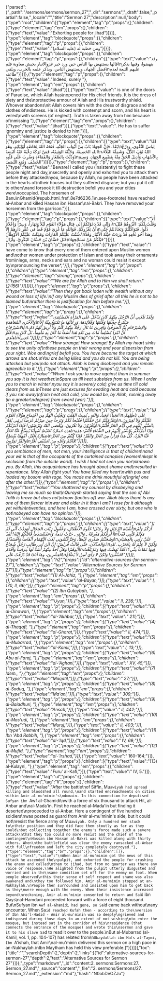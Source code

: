 {"parsed":{"_path":"/sermons/sermons/sermon_27","_dir":"sermons","_draft":false,"_partial":false,"_locale":"","title":"Sermon 27","description":null,"body":{"type":"root","children":[{"type":"element","tag":"p","props":{},"children":[{"type":"element","tag":"em","props":{},"children":[{"type":"text","value":"Exhorting people for jihad"}]}]},{"type":"element","tag":"blockquote","props":{},"children":[{"type":"element","tag":"p","props":{},"children":[{"type":"text","value":"ومن خطبة له (عليه السلام)"}]}]},{"type":"element","tag":"blockquote","props":{},"children":[{"type":"element","tag":"p","props":{},"children":[{"type":"text","value":"وقد قالها يستنهض بها الناس حين ورد خبر غزوالانبار بجيش معاوية فلم\nينهضوا، وفيها يذكر فضل الجهاد، ويستنهض الناس، ويذكر علمه بالحرب، ويلقي\nعليهم التبعة لعدم طاعته"}]}]},{"type":"element","tag":"p","props":{},"children":[{"type":"text","value":"Indeed, surely "},{"type":"element","tag":"em","props":{},"children":[{"type":"text","value":"jihad"}]},{"type":"text","value":" is one of the doors of Paradise, which Allah has\nopened for His chief friends. It is the dress of piety and the\nprotective armour of Allah and His trustworthy shield. Whoever abandons\nit Allah covers him with the dress of disgrace and the clothes of\ndistress. He is kicked with contempt and scorn, and his heart is veiled\nwith screens (of neglect). Truth is taken away from him because of\nmissing "},{"type":"element","tag":"em","props":{},"children":[{"type":"text","value":"jihad"}]},{"type":"text","value":". He has to suffer ignominy and justice is denied to him."}]},{"type":"element","tag":"blockquote","props":{},"children":[{"type":"element","tag":"p","props":{},"children":[{"type":"text","value":"امَّا بَعْدُ، فَإِنَّ الجِهَادَ بَابٌ مِنْ أَبْوَابِ الجَنَّةِ، فَتَحَهُ اللهُ لِخَاصَّةِ أَوْلِيَائِهِ، وَهُوَ\nلِباسُ التَّقْوَى، وَدِرْعُ اللهِ الحَصِينَةُ، وَجُنَّتُهُ الوَثِيقَةُ، فَمَنْ تَرَكَهُ رَغْبَةً عَنْهُ أَلبَسَهُ\nاللهُ ثَوْبَ الذُّلِّ، وَشَمِلَهُ البَلاَءُ، وَدُيِّثَ بِالصَّغَارِ وَالقَمَاءَةِ وَضُرِبَ عَلَى قَلْبِهِ\nبِالاْسْهَابِ وَأُدِيلَ الحَقُّ مِنْهُ بِتَضْيِيعِ الجِهَادِ، وَسِيمَ الخَسْفَـ، وَمُنِعَ النَّصَفَ"}]}]},{"type":"element","tag":"p","props":{},"children":[{"type":"text","value":"Beware! I called you (insistently) to fight these people night and day,\nsecretly and openly and exhorted you to attack them before they attacked\nyou, because by Allah, no people have been attacked in the hearts of\ntheir houses but they suffered disgrace; but you put it off to others\nand forsook it till destruction befell you and your cities were\noccupied. The horsemen of Banu\nGhamid{#epub.html_fref_8e7d6236_1\n.see-footnote} have reached al-Anbar and killed Hassan ibn Hassan\nal-Bakri. They have removed your horsemen from the garrison."}]},{"type":"element","tag":"blockquote","props":{},"children":[{"type":"element","tag":"p","props":{},"children":[{"type":"text","value":"أَلاَ وَإِنِّي قَدْ دَعَوْتُكُمْ إِلَى قِتَالِ هؤُلاَءِ القَوْمِ لَيْلاً وَنَهَاراً، وَسِرّاً وَإِعْلاَناً،\nوَقُلْتُ لَكُمُ: اغْزُوهُمْ قَبْلَ أَنْ يَغْزُوكُمْ، فَوَاللهِ مَا غُزِيَ قَوْمٌ قَطُّ في عُقْرِ دَارِهِمْ إِلاَّ\nذَلُّوا، فَتَوَاكَلْتُمْ وَتَخَاذَلتُمْ حَتَّى شُنَّتْ عَلَيْكُمُ الغَارَاتُ وَمُلِكَتْ عَلَيْكُمُ الاْوْطَانُ.\nوَهذَا أَخُو غَامِدٍ قَدْ وَرَدَتْ خَيْلُهُ الاْنْبَارَ وَقَدْ قَتَلَ حَسَّانَ بْنَ حَسَّانَ البَكْرِيَّ، وَأَزَالَ\nخَيْلَكُمْ عَنْ مَسَالِحِهَا"}]}]},{"type":"element","tag":"p","props":{},"children":[{"type":"text","value":"I have come to know that every one of them entered upon Muslim women and\nother women under protection of Islam and took away their ornaments from\nlegs, arms, necks and ears and no woman could resist it except by\npronouncing the verse*,*"}]},{"type":"element","tag":"p","props":{},"children":[{"type":"element","tag":"em","props":{},"children":[{"type":"element","tag":"strong","props":{},"children":[{"type":"text","value":"\"We are for Allah and to Him we shall return.\" (2:156)"}]}]}]},{"type":"element","tag":"p","props":{},"children":[{"type":"text","value":"Then they got back laden with wealth without any wound or loss of life.\nIf any Muslim dies of grief after all this he is not to be blamed but\nrather there is justification for him before me."}]},{"type":"element","tag":"blockquote","props":{},"children":[{"type":"element","tag":"p","props":{},"children":[{"type":"text","value":"وَلَقَدْ بَلَغَنِي أَنَّ الرَّجُلَ مِنْهُمْ كَانَ يَدْخُلُ عَلَى المَرْأَةِ المُسْلِمَةِ، وَالاْخْرَى المُعَاهَدَةِ\nفيَنْتَزِعُ حِجْلَهَا وَقُلْبَهَا وَقَلاَئِدَهَا، وَرِعَاثَهَا ما تَمْتَنِعُ مِنْهُ إِلاَّ بِالاسْتِرْجَاعِ\nوَالاِسْتِرْحَامِ ثُمَّ انْصَرَفُوا وَافِرِينَ مَا نَالَ رَجُلاً مِنْهُمْ كَلْمٌ وَلاَ أُرِيقَ لَهُمْ دَمٌ، فَلَوْ\nأَنَّ امْرَأً مُسْلِماً مَاتَ مِن بَعْدِ هَذا أَسَفاً مَا كَانَ بِهِ مَلُوماً، بَلْ كَانَ بِهِ عِنْدِي\nجَدِيراً."}]}]},{"type":"element","tag":"p","props":{},"children":[{"type":"text","value":"How strange! How strange! By Allah my heart sinks to see the unity of\nthese people on their wrong and your dispersion from your right. Woe and\ngrief befall you. You have become the target at which arrows are shot.\nYou are being killed and you do not kill. You are being attacked but you\ndo not attack. Allah is being disobeyed and you remain agreeable to it."}]},{"type":"element","tag":"p","props":{},"children":[{"type":"text","value":"When I ask you to move against them in summer you say it is hot weather.\nSpare us till heat subsides from us. When I order you to march in winter\nyou say it is severely cold; give us time till cold clears from us.\nThese are just excuses for evading heat and cold because if you run away\nfrom heat and cold, you would be, by Allah, running away (in a greater\ndegree) from sword (war)."}]},{"type":"element","tag":"blockquote","props":{},"children":[{"type":"element","tag":"p","props":{},"children":[{"type":"text","value":"فَيَا عَجَباً! عَجَباًـ وَاللهِ ـ يُمِيتُ القَلْبَ وَيَجْلِبُ الهَمَّ مِن اجْتِماعِ هؤُلاَءِ القَوْمِ\nعَلَى بَاطِلِهمْ، وَتَفَرُّقِكُمْ عَنْ حَقِّكُمْ! فَقُبْحاً لَكُمْ وَتَرَحاً حِينَ صِرْتُمْ غَرَضاً يُرمَى يُغَارُ\nعَلَيْكُمْ وَلاَ تُغِيرُونَ، وَتُغْزَوْنَ وَلاَ تَغْرُونَ، وَيُعْصَى اللهُ وَتَرْضَوْن! فَإِذَا أَمَرْتُكُمْ\nبِالسَّيْرِ إِلَيْهِم فِي أَيَّامِ الحَرِّ قُلْتُمْ: هذِهِ حَمَارَّةُ القَيْظِ أَمْهِلْنَا يُسَبَّخُ عَنَّا الحَرُّ\nوَإِذَا أَمَرْتُكُمْ بِالسَّيْرِ إِلَيْهِمْ فِي الشِّتَاءِ قُلْتُمْ: هذِهِ صَبَارَّةُ القُرِّ، أَمْهِلْنَا يَنْسَلِخْ\nعَنَّا البَرْدُ، كُلُّ هذا فِرَاراً مِنَ الحَرِّ وَالقُرِّ؛ فَإِذَا كُنْتُمْ مِنَ الحَرِّ وَالقُرِّ تَفِرُّونَ\nفَأَنْتُمْ وَاللهِ مِنَ السَّيْفِ أَفَرُّ!"}]}]},{"type":"element","tag":"p","props":{},"children":[{"type":"text","value":"O you semblance of men, not men, your intelligence is that of children\nand your wit is that of the occupants of the curtained canopies (women\nkept in seclusion from the outside world). I wish I had not seen you nor\nknown you. By Allah, this acquaintance has brought about shame and\nresulted in repentance. May Allah fight you! You have filled my heart\nwith pus and loaded my bosom with rage. You made me drink mouthful of\ngrief one after the other."}]},{"type":"element","tag":"p","props":{},"children":[{"type":"text","value":"You shattered my counsel by disobeying and leaving me so much so that\nQuraysh started saying that the son of Abi Talib is brave but does not\nknow (tactics of) war. Allah bless them! Is any one of them fiercer in\nwar and older in it than I am? I rose for it although yet within\ntwenties, and here I am, have crossed over sixty, but one who is not\nobeyed can have no opinion."}]},{"type":"element","tag":"blockquote","props":{},"children":[{"type":"element","tag":"p","props":{},"children":[{"type":"text","value":"يَا أَشْبَاهَ الرِّجَالِ وَلاَ رِجَالَ! حُلُومُ الاْطْفَالِ، وَعُقُولُ رَبّاتِ الحِجَالِ لَوَدِدْتُ أَنِّي لَمْ\nأَرَكُمْ وَلَمْ أَعْرِفْكمْ مَعْرِفَةً ـ وَاللهِ ـ جَرَّتْ نَدَماً، وَأَعقَبَتْسَدَماً قَاتَلَكُمُ اللهُ! لَقَدْ\nمَلاَتُمْ قَلْبِي قَيْحاً وَشَحَنْتُمْ صَدْرِي غَيْظاً، وَجَرَّعْتُمُونِي نُغَبَ التَّهْمَامِ أَنْفَاساً وَأَفْسَدْتُمْ\nعَلَيَّ رَأْيِي بِالعِصْيَانِ وَالخذْلاَن، حَتَّى قَالَتْ قُريْشٌ: إِنَّ ابْنَ أَبِي طَالِبٍ رَجُلٌ شُجَاعٌ،\nوَلْكِنْ لاَ عِلْمَ لَهُ بِالحَرْبِ. للهِ أَبُوهُمْ! وَهَلْ أَحدٌ مِنْهُمْ أَشَدُّ لَهَا مِرَاساً وَأَقْدَمُ\nفِيهَا مَقَاماً مِنِّي؟! لَقَدْ نَهَضْتُ فِيهَا وَمَا بَلَغْتُ العِشْرِينَ، وها أناذا قَدْ ذَرَّفْتُ عَلَى\nالسِّتِّينَ! وَلكِنْ لا رَأْيَ لَمِنْ لاَ يُطَاعُ!"}]}]},{"type":"element","tag":"h2","props":{"id":"alternative-sources-for-sermon-27"},"children":[{"type":"text","value":"Alternative Sources for Sermon 27"}]},{"type":"element","tag":"p","props":{},"children":[{"type":"text","value":"(1) Al-Jahiz, "},{"type":"element","tag":"em","props":{},"children":[{"type":"text","value":"al-Bayan,"}]},{"type":"text","value":" I, 170, II, 66;"}]},{"type":"element","tag":"p","props":{},"children":[{"type":"text","value":"(2) Ibn Qutaybah, "},{"type":"element","tag":"em","props":{},"children":[{"type":"text","value":"'Uyun,"}]},{"type":"text","value":" II, 236;"}]},{"type":"element","tag":"p","props":{},"children":[{"type":"text","value":"(3) al-Dinawari, "},{"type":"element","tag":"em","props":{},"children":[{"type":"text","value":"al-'Akhbar,"}]},{"type":"text","value":" 211;"}]},{"type":"element","tag":"p","props":{},"children":[{"type":"text","value":"(4) al-Thaqafi, "},{"type":"element","tag":"em","props":{},"children":[{"type":"text","value":"al-Gharat,"}]},{"type":"text","value":" II, 474;"}]},{"type":"element","tag":"p","props":{},"children":[{"type":"text","value":"(5) al-Mubarrad, "},{"type":"element","tag":"em","props":{},"children":[{"type":"text","value":"al-Kamil,"}]},{"type":"text","value":" I, 13;"}]},{"type":"element","tag":"p","props":{},"children":[{"type":"text","value":"(6) Abu al-Faraj, "},{"type":"element","tag":"em","props":{},"children":[{"type":"text","value":"al-'Aghani,"}]},{"type":"text","value":" XV, 45;"}]},{"type":"element","tag":"p","props":{},"children":[{"type":"text","value":"(7) Idem., "},{"type":"element","tag":"em","props":{},"children":[{"type":"text","value":"Maqatil,"}]},{"type":"text","value":" 27;"}]},{"type":"element","tag":"p","props":{},"children":[{"type":"text","value":"(8) al-Saduq, "},{"type":"element","tag":"em","props":{},"children":[{"type":"text","value":"Ma'ani,"}]},{"type":"text","value":" 309;"}]},{"type":"element","tag":"p","props":{},"children":[{"type":"text","value":"(9) al-Baladhuri, "},{"type":"element","tag":"em","props":{},"children":[{"type":"text","value":"Ansab,"}]},{"type":"text","value":" II, 442;"}]},{"type":"element","tag":"p","props":{},"children":[{"type":"text","value":"(10) al-Mas'udi, "},{"type":"element","tag":"em","props":{},"children":[{"type":"text","value":"Muruj,"}]},{"type":"text","value":" II, 403;"}]},{"type":"element","tag":"p","props":{},"children":[{"type":"text","value":"(11) Ibn 'Abd Rabbih, "},{"type":"element","tag":"em","props":{},"children":[{"type":"text","value":"al-'Iqd,"}]},{"type":"text","value":" IV, 69;"}]},{"type":"element","tag":"p","props":{},"children":[{"type":"text","value":"(12) al-Mufid, "},{"type":"element","tag":"em","props":{},"children":[{"type":"text","value":"al-'Irshad,"}]},{"type":"text","value":"* 160-164;"}]},{"type":"element","tag":"p","props":{},"children":[{"type":"text","value":"(13) al-Kulayni, "},{"type":"element","tag":"em","props":{},"children":[{"type":"text","value":"Furu' al-Kafi,"}]},{"type":"text","value":" IV, 5."}]},{"type":"element","tag":"ul","props":{},"children":[{"type":"element","tag":"li","props":{},"children":[{"type":"text","value":"After the battle\nof Siffin, Mu`awiyah had spread killing and bloodshed all round,\nand started encroachments on cities within Amir al-mu'minin's\ndomain. In this connection he deputised Sufyan ibn `Awf al-Ghamidi\nwith a force of six thousand to attack Hit, al-Anbar and\nal-Mada'in. First he reached al-Mada'in but finding it deserted\nproceeded to al-Anbar. Here a contingent of five hundred soldiers\nwas posted as guard from Amir al-mu'minin's side, but it could not\nresist the fierce army of Mu`awiyah. Only a hundred men stuck to\ntheir position and they did face them stoutly as far as they could\nbut collecting together the enemy's force made such a severe attack\nthat they too could no more resist and the chief of the contingent\nHassan ibn Hassan al-Bakri was killed along with thirty others. When\nthe battlefield was clear the enemy ransacked al-Anbar with full\nfreedom and left the city completely destroyed."},{"type":"element","tag":"br","props":{},"children":[]},{"type":"text","value":"\nWhen Amir al-mu'minin got the news of this attack he ascended the\npulpit, and exhorted the people for crushing the enemy and called\nthem to jihad, but from no quarter was there any voice or response.\nHe alighted from the pulpit utterly disgusted and worried and in the\nsame condition set off for the enemy on foot. When people observed\nthis their sense of self respect and shame was also awakened and\nthey too followed him. Amir al-mu'minin stopped at an-Nukhaylah.\nPeople then surrounded and insisted upon him to get back as they\nwere enough with the enemy. When their insistence increased beyond\nreckoning, Amir al-mu'minin consented to return and Sa`id ibn Qays\nal-Hamdani proceeded forward with a force of eight thousand. But\nSufyan ibn `Awf al-Ghamidi had gone, so Sa`id came back without\nany encounter. When Sa`id reached Kufah then - according to the\nversion of Ibn Abi'l-Hadid - Amir al-mu'minin was so deeply\ngrieved and indisposed during those days to an extent of not wishing\nto enter the mosque, but instead sat in the corridor of his\nresidence (that connects the entrance of the mosque) and wrote this\nsermon and gave it to his slave Sa`d to read it over to the people.\nBut al-Mubarrad (al-Kamil, vol. 1, pp. 104-107) has related from\n`Ubaydullah ibn Hafs al-Taymi, Ibn `A'ishah, that Amir\nal-mu'minin delivered this sermon on a high pace in an-Nukhaylah.\nIbn Maytham has held this view preferable.]"}]}]}],"toc":{"title":"","searchDepth":2,"depth":2,"links":[{"id":"alternative-sources-for-sermon-27","depth":2,"text":"Alternative Sources for Sermon 27"}]}},"_type":"markdown","_id":"content:2. sermons:Sermons:27. Sermon_27.md","_source":"content","_file":"2. sermons/Sermons/27. Sermon_27.md","_extension":"md"},"hash":"N0obDeOZJu"}